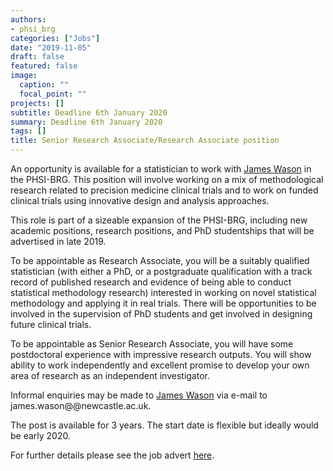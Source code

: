 ```yaml
---
authors:
- phsi_brg
categories: ["Jobs"]
date: "2019-11-05"
draft: false
featured: false
image:
  caption: ""
  focal_point: ""
projects: []
subtitle: Deadline 6th January 2020
summary: Deadline 6th January 2020
tags: []
title: Senior Research Associate/Research Associate position
---
```


An opportunity is available for a statistician to work with [James Wason](/people/james_wason/) in the PHSI-BRG.
This position will involve working on a mix of methodological research related to precision medicine clinical trials and to work on funded clinical trials using innovative design and analysis approaches.

This role is part of a sizeable expansion of the PHSI-BRG, including new academic positions, research positions, and PhD studentships that will be advertised in late 2019.

To be appointable as Research Associate, you will be a suitably qualified statistician (with either a PhD, or a postgraduate qualification with a track record of published research and evidence of being able to conduct statistical methodology research) interested in working on novel statistical methodology and applying it in real trials.
There will be opportunities to be involved in the supervision of PhD students and get involved in designing future clinical trials.

To be appointable as Senior Research Associate, you will have some postdoctoral experience with impressive research outputs.
You will show ability to work independently and excellent promise to develop your own area of research as an independent investigator.

Informal enquiries may be made to [James Wason](/people/james_wason/) via e-mail to james.wason@@newcastle.ac.uk.

The post is available for 3 years.
The start date is flexible but ideally would be early 2020.

For further details please see the job advert [here](https://www.jobs.ac.uk/job/BWZ014/senior-research-associate-research-associate).
